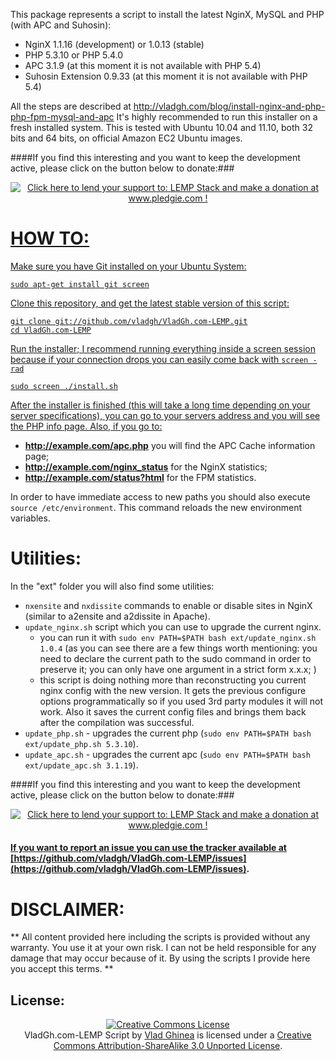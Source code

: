 This package represents a script to install the latest NginX, MySQL and PHP (with APC and Suhosin):

  * NginX 1.1.16 (development) or 1.0.13 (stable)
  * PHP 5.3.10 or PHP 5.4.0
  * APC 3.1.9 (at this moment it is not available with PHP 5.4)
  * Suhosin Extension 0.9.33 (at this moment it is not available with PHP 5.4)

All the steps are described at http://vladgh.com/blog/install-nginx-and-php-php-fpm-mysql-and-apc
It's highly recommended to run this installer on a fresh installed system.
This is tested with Ubuntu 10.04 and 11.10, both 32 bits and 64 bits, on official Amazon EC2 Ubuntu images.

####If you find this interesting and you want to keep the development active, please click on the button below to donate:###
<div style="text-align: center;"><a href='http://www.pledgie.com/campaigns/16676'><img alt='Click here to lend your support to: LEMP Stack and make a donation at www.pledgie.com !' src='http://www.pledgie.com/campaigns/16676.png?skin_name=chrome' border='0' /></div>

# HOW TO: #

Make sure you have Git installed on your Ubuntu System:

    sudo apt-get install git screen

Clone this repository, and get the latest stable version of this script:

    git clone git://github.com/vladgh/VladGh.com-LEMP.git
    cd VladGh.com-LEMP

Run the installer; I recommend running everything inside a screen session because if your connection drops you can easily come back with `screen -rad`

    sudo screen ./install.sh

After the installer is finished (this will take a long time depending on your server specifications), you can go to your servers address and you will see the PHP info page.
Also, if you go to:

  * **http://example.com/apc.php** you will find the APC Cache information page;
  * **http://example.com/nginx_status** for the NginX statistics;
  * **http://example.com/status?html** for the FPM statistics.

In order to have immediate access to new paths you should also execute `source /etc/environment`. This command reloads the new environment variables.

# Utilities: #
In the "ext" folder you will also find some utilities:

* `nxensite` and `nxdissite` commands to enable or disable sites in NginX (similar to a2ensite and a2dissite in Apache).
* `update_nginx.sh` script which you can use to upgrade the current nginx.
  * you can run it with `sudo env PATH=$PATH bash ext/update_nginx.sh 1.0.4` (as you can see there are a few things worth mentioning: you need to declare the current path to the sudo command in order to preserve it; you can only have one argument in a strict form x.x.x; )
  * this script is doing nothing more than reconstructing you current nginx config with the new version. It gets the previous configure options programmatically so if you used 3rd party modules it will not work. Also it saves the current config files and brings them back after the compilation was successful.
* `update_php.sh` - upgrades the current php (`sudo env PATH=$PATH bash ext/update_php.sh 5.3.10`).
* `update_apc.sh` - upgrades the current apc (`sudo env PATH=$PATH bash ext/update_apc.sh 3.1.19`).

####If you find this interesting and you want to keep the development active, please click on the button below to donate:###
<div style="text-align: center;"><a href='http://www.pledgie.com/campaigns/16676'><img alt='Click here to lend your support to: LEMP Stack and make a donation at www.pledgie.com !' src='http://www.pledgie.com/campaigns/16676.png?skin_name=chrome' border='0' /></div>

#### If you want to report an issue you can use the tracker available at [https://github.com/vladgh/VladGh.com-LEMP/issues](https://github.com/vladgh/VladGh.com-LEMP/issues). ####

# DISCLAIMER: #
** All content provided here including the scripts is provided without any warranty. You use it at your own risk. I can not be held responsible for any damage that may occur because of it. By using the scripts I provide here you accept this terms. **

## License: ##
<div style="text-align: center;"><a rel="license" href="http://creativecommons.org/licenses/by-sa/3.0/"><img alt="Creative Commons License" style="border-width:0" src="http://i.creativecommons.org/l/by-sa/3.0/88x31.png" /></a><br /><span xmlns:dct="http://purl.org/dc/terms/" property="dct:title">VladGh.com-LEMP Script</span> by <a xmlns:cc="http://creativecommons.org/ns#" href="http://vladgh.com" property="cc:attributionName" rel="cc:attributionURL">Vlad Ghinea</a> is licensed under a <a rel="license" href="http://creativecommons.org/licenses/by-sa/3.0/">Creative Commons Attribution-ShareAlike 3.0 Unported License</a>.</div>

